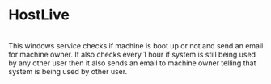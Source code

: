 <h1>HostLive</h1><br>
This windows service checks if machine is boot up or not and send an email for machine owner. It also checks every 1 hour if system is still being used by any other user then it also sends an email to machine owner telling that system is being used by other user.
